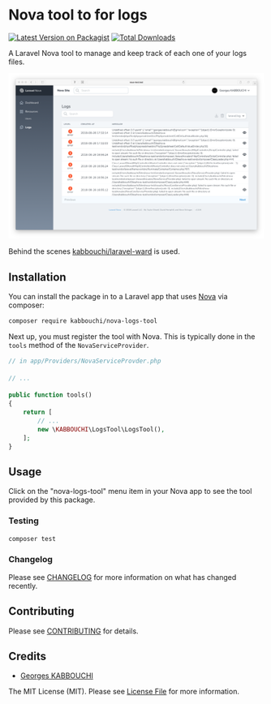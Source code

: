 # Nova tool to for logs

[![Latest Version on Packagist](https://img.shields.io/packagist/v/kabbouchi/nova-logs-tool.svg?style=flat-square)](https://packagist.org/packages/kabbouchi/nova-logs-tool)
[![Total Downloads](https://img.shields.io/packagist/dt/kabbouchi/nova-logs-tool.svg?style=flat-square)](https://packagist.org/packages/kabbouchi/nova-logs-tool)

A Laravel Nova tool to manage and keep track of each one of your logs files.

![screenshot of the backup tool](https://raw.githubusercontent.com/KABBOUCHI/nova-logs-tool/master/docs/screenshot.png?20180828)

Behind the scenes [kabbouchi/laravel-ward](https://github.com/KABBOUCHI/laravel-ward) is used.

## Installation

You can install the package in to a Laravel app that uses [Nova](https://nova.laravel.com) via composer:

```bash
composer require kabbouchi/nova-logs-tool
```

Next up, you must register the tool with Nova. This is typically done in the `tools` method of the `NovaServiceProvider`.

```php
// in app/Providers/NovaServiceProvder.php

// ...

public function tools()
{
    return [
        // ...
        new \KABBOUCHI\LogsTool\LogsTool(),
    ];
}
```

## Usage

Click on the "nova-logs-tool" menu item in your Nova app to see the tool provided by this package.

### Testing

``` bash
composer test
```

### Changelog

Please see [CHANGELOG](CHANGELOG.md) for more information on what has changed recently.

## Contributing

Please see [CONTRIBUTING](CONTRIBUTING.md) for details.

## Credits

- [Georges KABBOUCHI](https://github.com/kabbouchi)

The MIT License (MIT). Please see [License File](LICENSE.md) for more information.
